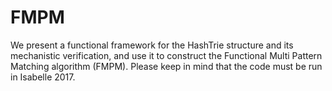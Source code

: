 # FMPM
We present a functional framework for the HashTrie structure and its mechanistic verification, and use it to construct the Functional Multi Pattern Matching algorithm (FMPM). Please keep in mind that the code must be run in Isabelle 2017.
